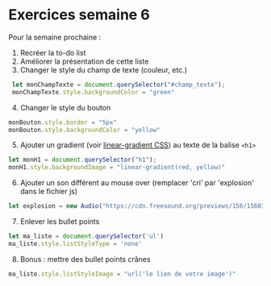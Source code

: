 # Exercices semaine 6

Pour la semaine prochaine :

1. Recréer la to-do list
2. Améliorer la présentation de cette liste
3. Changer le style du champ de texte (couleur, etc.)
```js
 let monChampTexte = document.querySelector("#champ_texte");
 monChampTexte.style.backgroundColor = "green"
```
4. Changer le style du bouton
```js
monBouton.style.border = "5px"
monBouton.style.backgroundColor = "yellow"
```
5. Ajouter un gradient (voir [linear-gradient CSS](https://www.w3schools.com/css/css3_gradients.asp)) au texte de la balise `<h1>`
```js
let monH1 = document.querySelector("h1");
monH1.style.backgroundImage = "linear-gradient(red, yellow)"
```
6. Ajouter un son différent au mouse over (remplacer 'cri' par 'explosion' dans le fichier js)
```js
let explosion = new Audio("https://cdn.freesound.org/previews/156/156031_2703579-lq.mp3")
```
7. Enlever les bullet points
```js
let ma_liste = document.querySelector('ul')
ma_liste.style.listStyleType = 'none'
```
8. Bonus : mettre des bullet points crânes
```js
ma_liste.style.listStyleImage = "url('le lien de votre image')"
```